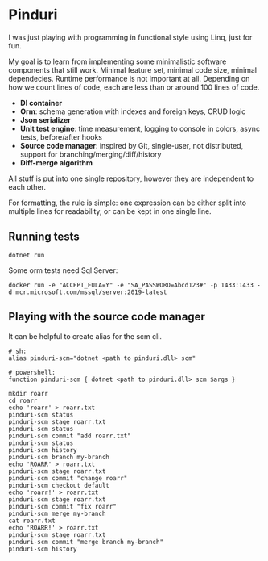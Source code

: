 # Pinduri

I was just playing with programming in functional style using Linq, just for fun.

My goal is to learn from implementing some minimalistic software components that still work. Minimal feature set, minimal code size, minimal dependecies. Runtime performance is not important at all. Depending on how we count lines of code, each are less than or around 100 lines of code.

- **DI container**
- **Orm**: schema generation with indexes and foreign keys, CRUD logic
- **Json serializer**
- **Unit test engine**: time measurement, logging to console in colors, async tests, before/after hooks
- **Source code manager**: inspired by Git, single-user, not distributed, support for branching/merging/diff/history
- **Diff-merge algorithm**

All stuff is put into one single repository, however they are independent to each other.

For formatting, the rule is simple: one expression can be either split into multiple lines for readability, or can be kept in one single line.

## Running tests

    dotnet run

Some orm tests need Sql Server:

    docker run -e "ACCEPT_EULA=Y" -e "SA_PASSWORD=Abcd123#" -p 1433:1433 -d mcr.microsoft.com/mssql/server:2019-latest

## Playing with the source code manager

It can be helpful to create alias for the scm cli.

    # sh:
    alias pinduri-scm="dotnet <path to pinduri.dll> scm"

    # powershell:
    function pinduri-scm { dotnet <path to pinduri.dll> scm $args }

    mkdir roarr
    cd roarr
    echo 'roarr' > roarr.txt
    pinduri-scm status
    pinduri-scm stage roarr.txt
    pinduri-scm status
    pinduri-scm commit "add roarr.txt"
    pinduri-scm status
    pinduri-scm history
    pinduri-scm branch my-branch
    echo 'ROARR' > roarr.txt
    pinduri-scm stage roarr.txt
    pinduri-scm commit "change roarr"
    pinduri-scm checkout default
    echo 'roarr!' > roarr.txt
    pinduri-scm stage roarr.txt
    pinduri-scm commit "fix roarr"
    pinduri-scm merge my-branch
    cat roarr.txt
    echo 'ROARR!' > roarr.txt
    pinduri-scm stage roarr.txt
    pinduri-scm commit "merge branch my-branch"
    pinduri-scm history
